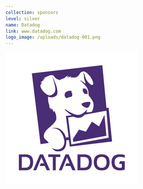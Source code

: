 ```yaml
---
collection: sponsors
level: silver
name: Datadog
link: www.datadog.com
logo_image: /uploads/datadog-001.png
---
```



![](/uploads/versions/datadog-001---x----360-360x---.png)